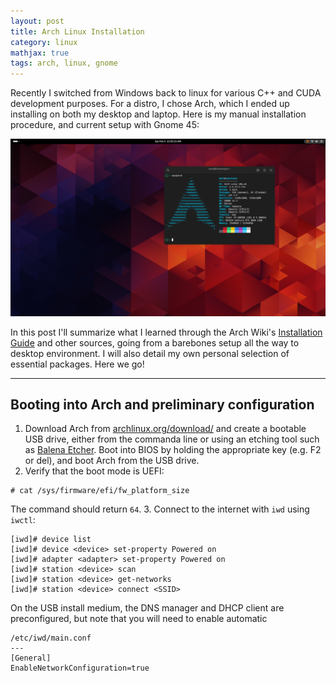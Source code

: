 ```yaml
---
layout: post
title: Arch Linux Installation
category: linux
mathjax: true
tags: arch, linux, gnome
---
```


Recently I switched from Windows back to linux for various C++ and CUDA development purposes. For a distro, I chose Arch, which I ended up installing on both my desktop and laptop. Here is my manual installation procedure, and current setup with Gnome 45:

![Arch Linux with Gnome 45](/assets/images/2024-02-02/gnome45.png)

In this post I'll summarize what I learned through the Arch Wiki's [Installation Guide](https://wiki.archlinux.org/title/Installation_guide) and other sources, going from a barebones setup all the way to desktop environment. I will also detail my own personal selection of essential packages. Here we go!

---

## Booting into Arch and preliminary configuration

1. Download Arch from [archlinux.org/download/](https://archlinux.org/download/) and create a bootable USB drive, either from the commanda line or using an etching tool such as [Balena Etcher](https://etcher.balena.io/). Boot into BIOS by holding the appropriate key (e.g. F2 or del), and boot Arch from the USB drive.
2. Verify that the boot mode is UEFI:
```
# cat /sys/firmware/efi/fw_platform_size
```
The command should return `64`.
3. Connect to the internet with `iwd` using `iwctl`:
```
[iwd]# device list
[iwd]# device <device> set-property Powered on
[iwd]# adapter <adapter> set-property Powered on
[iwd]# station <device> scan
[iwd]# station <device> get-networks
[iwd]# station <device> connect <SSID>
```
On the USB install medium, the DNS manager and DHCP client are preconfigured, but note that you will need to enable automatic 
```
/etc/iwd/main.conf
---
[General]
EnableNetworkConfiguration=true
```